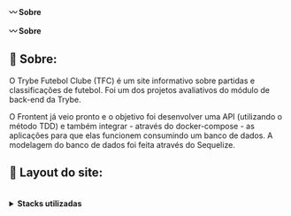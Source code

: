 
<strong>:wavy_dash: Sobre</strong>
 
<strong>:wavy_dash: Sobre</strong>

## :round_pushpin: Sobre: 

O  Trybe Futebol Clube (TFC) é um site informativo sobre partidas e classificações de futebol. Foi um dos projetos avaliativos do módulo de back-end da Trybe.

O Frontent já veio pronto e o objetivo foi desenvolver uma API (utilizando o método TDD) e também integrar - através do docker-compose - as aplicações para que elas funcionem consumindo um banco de dados. A modelagem do banco de dados foi feita através do Sequelize. 

## :round_pushpin: Layout do site: 


<br />
<details>
  <summary><strong>Stacks utilizadas</strong></summary><br />

  * Node JS
  * Typescript
  * Express
  * Sequelize
  * Docker
  * Mocha
  * Chai

</details>

